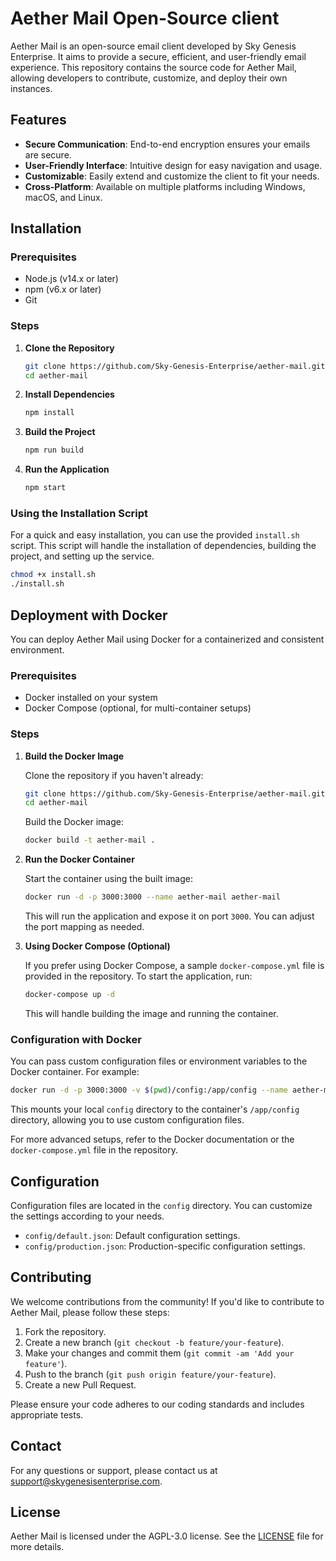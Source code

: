# Aether Mail Open-Source client

Aether Mail is an open-source email client developed by Sky Genesis Enterprise. It aims to provide a secure, efficient, and user-friendly email experience. This repository contains the source code for Aether Mail, allowing developers to contribute, customize, and deploy their own instances.

## Features

- **Secure Communication**: End-to-end encryption ensures your emails are secure.
- **User-Friendly Interface**: Intuitive design for easy navigation and usage.
- **Customizable**: Easily extend and customize the client to fit your needs.
- **Cross-Platform**: Available on multiple platforms including Windows, macOS, and Linux.

## Installation

### Prerequisites

- Node.js (v14.x or later)
- npm (v6.x or later)
- Git

### Steps

1. **Clone the Repository**

    ```bash
    git clone https://github.com/Sky-Genesis-Enterprise/aether-mail.git
    cd aether-mail
    ```

2. **Install Dependencies**

    ```bash
    npm install
    ```

3. **Build the Project**

    ```bash
    npm run build
    ```

4. **Run the Application**

    ```bash
    npm start
    ```

### Using the Installation Script

For a quick and easy installation, you can use the provided `install.sh` script. This script will handle the installation of dependencies, building the project, and setting up the service.

```bash
chmod +x install.sh
./install.sh

```

## Deployment with Docker

You can deploy Aether Mail using Docker for a containerized and consistent environment.

### Prerequisites

- Docker installed on your system
- Docker Compose (optional, for multi-container setups)

### Steps

1. **Build the Docker Image**

    Clone the repository if you haven't already:

    ```bash
    git clone https://github.com/Sky-Genesis-Enterprise/aether-mail.git
    cd aether-mail
    ```

    Build the Docker image:

    ```bash
    docker build -t aether-mail .
    ```

2. **Run the Docker Container**

    Start the container using the built image:

    ```bash
    docker run -d -p 3000:3000 --name aether-mail aether-mail
    ```

    This will run the application and expose it on port `3000`. You can adjust the port mapping as needed.

3. **Using Docker Compose (Optional)**

    If you prefer using Docker Compose, a sample `docker-compose.yml` file is provided in the repository. To start the application, run:

    ```bash
    docker-compose up -d
    ```

    This will handle building the image and running the container.

### Configuration with Docker

You can pass custom configuration files or environment variables to the Docker container. For example:

```bash
docker run -d -p 3000:3000 -v $(pwd)/config:/app/config --name aether-mail aether-mail
```

This mounts your local `config` directory to the container's `/app/config` directory, allowing you to use custom configuration files.

For more advanced setups, refer to the Docker documentation or the `docker-compose.yml` file in the repository.

## Configuration

Configuration files are located in the `config` directory. You can customize the settings according to your needs.

- `config/default.json`: Default configuration settings.
- `config/production.json`: Production-specific configuration settings.

## Contributing

We welcome contributions from the community! If you'd like to contribute to Aether Mail, please follow these steps:

1. Fork the repository.
2. Create a new branch (`git checkout -b feature/your-feature`).
3. Make your changes and commit them (`git commit -am 'Add your feature'`).
4. Push to the branch (`git push origin feature/your-feature`).
5. Create a new Pull Request.

Please ensure your code adheres to our coding standards and includes appropriate tests.

## Contact

For any questions or support, please contact us at support@skygenesisenterprise.com.

## License

Aether Mail is licensed under the AGPL-3.0 license. See the [LICENSE](LICENSE) file for more details.

